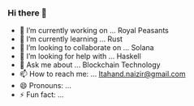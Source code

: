### Hi there 👋
- 🔭 I’m currently working on ... Royal Peasants
- 🌱 I’m currently learning ... Rust
- 👯 I’m looking to collaborate on ... Solana
- 🤔 I’m looking for help with ... Haskell
- 💬 Ask me about ... Blockchain Technology
- 📫 How to reach me: ... Itahand.naizir@gmail.com
- 😄 Pronouns: ...
- ⚡ Fun fact: ... 

<!--
**Itahand/Itahand** is a ✨ _special_ ✨ repository because its `README.md` (this file) appears on your GitHub profile.

Here are some ideas to get you started:

- 🔭 I’m currently working on ... FEC
- 🌱 I’m currently learning ... Gun.js
- 👯 I’m looking to collaborate on ... Cardano
- 🤔 I’m looking for help with ... Haskell
- 💬 Ask me about ... Blockchain Technology
- 📫 How to reach me: ... Itahand.naizir@gmail.com
- 😄 Pronouns: ...
- ⚡ Fun fact: ... 
-->
